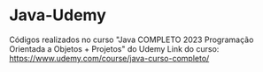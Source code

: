 # Java-Udemy
Códigos realizados no curso "Java COMPLETO 2023 Programação Orientada a Objetos + Projetos" do Udemy
Link do curso: https://www.udemy.com/course/java-curso-completo/
